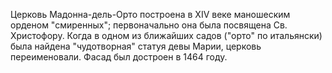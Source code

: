 Церковь Мадонна-дель-Орто построена в XIV веке маношеским орденом "смиренных"; первоначально она была посвящена Св. Христофору. Когда в одном из ближайших садов ("орто" по итальянски) была найдена "чудотворная" статуя девы Марии, церковь переименовали. Фасад был достроен в 1464 году.